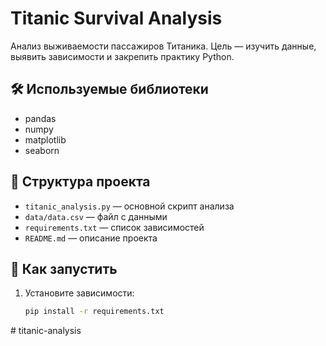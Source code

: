 # Titanic Survival Analysis

Анализ выживаемости пассажиров Титаника. Цель — изучить данные, выявить зависимости и закрепить практику Python.

## 🛠 Используемые библиотеки

- pandas
- numpy
- matplotlib
- seaborn

## 📁 Структура проекта

- `titanic_analysis.py` — основной скрипт анализа
- `data/data.csv` — файл с данными
- `requirements.txt` — список зависимостей
- `README.md` — описание проекта

## 🚀 Как запустить

1. Установите зависимости:
   ```bash
   pip install -r requirements.txt
#   t i t a n i c - a n a l y s i s  
 